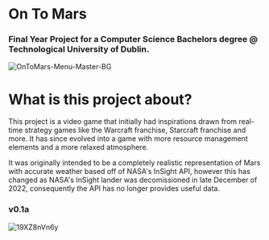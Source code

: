 # On To Mars

### Final Year Project for a Computer Science Bachelors degree @ Technological University of Dublin.
![OnToMars-Menu-Master-BG](https://user-images.githubusercontent.com/71713484/224450499-d5c5d5dd-3065-4a05-8b23-5e292afce2be.png)

# What is this project about?
This project is a video game that initially had inspirations drawn from real-time strategy games like the Warcraft franchise, Starcraft franchise and more. It has since evolved into a game with more resource management elements and a more relaxed atmosphere.

It was originally intended to be a completely realistic representation of Mars with accurate weather based off of NASA's InSight API, however this has changed as NASA's InSight lander was decomissioned in late December of 2022, consequently the API has no longer provides useful data.

### v0.1a
![19XZ8nVn6y](https://user-images.githubusercontent.com/71713484/224451989-85d47a6b-6c72-47e8-a6af-ad3148a5e8a6.png)
